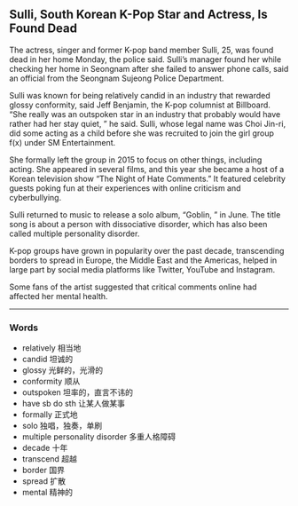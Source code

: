 ## Sulli, South Korean K-Pop Star and Actress, Is Found Dead
The actress, singer and former K-pop band member Sulli, 25, was found dead in her home Monday, the police said. Sulli’s manager found her while checking her home in Seongnam after she failed to answer phone calls, said an official from the Seongnam Sujeong Police Department.

Sulli was known for being relatively candid in an industry that   rewarded glossy conformity, said Jeff Benjamin, the K-pop columnist at Billboard. “She really was an outspoken star in an industry that probably would have rather had her stay quiet, ” he said.
Sulli, whose legal name was Choi Jin-ri, did some acting as a child before she was recruited  to join the girl group f(x) under SM Entertainment.

She formally left the group in 2015 to focus on other things, including acting. She appeared in several films, and this year she became a host of a Korean television show “The Night of Hate Comments.” It featured celebrity guests poking fun at their experiences with online criticism and cyberbullying.

Sulli returned to music to release a solo album, “Goblin, ” in June. The title song is about a person with dissociative disorder, which has also been called multiple personality disorder.

K-pop groups have grown in popularity over the past decade, transcending borders to spread in Europe, the Middle East and the Americas, helped in large part by social media platforms like Twitter, YouTube and Instagram.

Some fans of the artist suggested that critical comments online had affected her mental health.

---
### Words
* relatively  相当地
* candid 坦诚的
* glossy 光鲜的，光滑的
* conformity 顺从
* outspoken 坦率的，直言不讳的
* have sb do sth 让某人做某事
* formally 正式地
* solo 独唱，独奏，单刷
* multiple personality disorder 多重人格障碍
* decade 十年
* transcend  超越
* border  国界
* spread 扩散
* mental 精神的